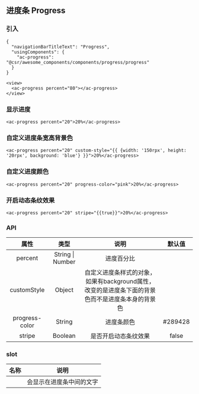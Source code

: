 ## 进度条 Progress

### 引入

```
{
  "navigationBarTitleText": "Progress",
  "usingComponents": {
    "ac-progress": "@csr/awesome_components/components/progress/progress"
  }
}

<view>
  <ac-progress percent="80"></ac-progress>
</view>
```


### 显示进度
```
<ac-progress percent="20">20%</ac-progress>
```

### 自定义进度条宽高背景色
```
<ac-progress percent="20" custom-style="{{ {width: '150rpx', height: '20rpx', background: 'blue'} }}">20%</ac-progress>
```

### 自定义进度颜色
```
<ac-progress percent="20" progress-color="pink">20%</ac-progress>
```

### 开启动态条纹效果
```
<ac-progress percent="20" stripe="{{true}}">20%</ac-progress>
```

### API
| 属性 | 类型 | 说明 | 默认值 |
| :---: | :----: | :----: | :----: |
| percent | String \| Number | 进度百分比 |
| customStyle | Object | 自定义进度条样式的对象，如果有background属性，改变的是进度条下面的背景色而不是进度条本身的背景色 | 
| progress-color | String | 进度条颜色 | #289428
| stripe | Boolean | 是否开启动态条纹效果 | false

### slot

| 名称 | 说明 |
| :---: | :----: |
|  | 会显示在进度条中间的文字 | 
